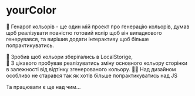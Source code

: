 # yourColor

👾 Генарот кольорів - ще один мій проект про генерацію кольорів, думав щоб реалізувати повністю готовий колір щоб він випадкового генерувався,
та вирішив додати інтерактиву щоб більше попрактикуватись.

👣 Зробив щоб кольори зберігались в LocalStorige, <br>
🧠 З цікавого пробував реалізуватись зміну основного кольору сторінки в залежності від відтінку згенерованого кольору.
💂‍♀️ Над дизайном особливо не старався так як хотів  більше попрактикуватись над JS

Та працювати є ще над чим...
